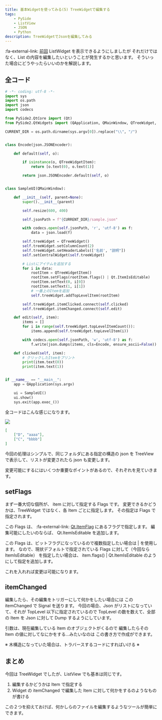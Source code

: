 ```yaml
---
title: 基本Widgetを使ってみる(5) TreeWidgetで編集する
tags:
    - PySide
    - ListView
    - JSON
    - Python
description: TreeWidgetでJsonを編集してみる
---
```


:fa-external-link: [前回](./15_listwidget.md) ListWidget を表示できるようにしましたが
それだけではなく、List の内容を編集したいということが発生するかと思います。
そういった場合にどうやったらいいのかを解説します。

## 全コード

```python
# -*- coding: utf-8 -*-
import sys
import os.path
import json
import codecs

from PySide2.QtCore import (Qt)
from PySide2.QtWidgets import (QApplication, QMainWindow, QTreeWidget, QTreeWidgetItem)

CURRENT_DIR = os.path.dirname(sys.argv[0]).replace("\\", "/")


class Encode(json.JSONEncoder):

    def default(self, o):

        if isinstance(o, QTreeWidgetItem):
            return [o.text(0), o.text(1)]

        return json.JSONEncoder.default(self, o)


class SampleUI(QMainWindow):

    def __init__(self, parent=None):
        super().__init__(parent)

        self.resize(600, 400)

        self.jsonPath = f"{CURRENT_DIR}/sample.json"

        with codecs.open(self.jsonPath, 'r', 'utf-8') as f:
            data = json.load(f)

        self.treeWidget = QTreeWidget()
        self.treeWidget.setColumnCount(2)
        self.treeWidget.setHeaderLabels(['名前', "説明"])
        self.setCentralWidget(self.treeWidget)

        # Listにアイテムを追加する
        for i in data:
            rootItem = QTreeWidgetItem()
            rootItem.setFlags(rootItem.flags() | Qt.ItemIsEditable)
            rootItem.setText(0, i[0])
            rootItem.setText(1, i[1])
            # 一番上のItemを追加
            self.treeWidget.addTopLevelItem(rootItem)

        self.treeWidget.itemClicked.connect(self.clicked)
        self.treeWidget.itemChanged.connect(self.edit)

    def edit(self, item):
        items = []
        for i in range(self.treeWidget.topLevelItemCount()):
            items.append(self.treeWidget.topLevelItem(i))

        with codecs.open(self.jsonPath, 'w', 'utf-8') as f:
            f.write(json.dumps(items, cls=Encode, ensure_ascii=False))

    def clicked(self, item):
        # クリックしたItemをプリント
        print(item.text(0))
        print(item.text(1))


if __name__ == "__main__":
    app = QApplication(sys.argv)

    ui = SampleUI()
    ui.show()
    sys.exit(app.exec_())
```

全コードはこんな感じになります。

![](https://gyazo.com/9a3929a35983c28f44c243d3d9d4e760.gif)

```json
[
	["D", "aaaa"],
	["C", "bbbb"]
]
```

今回の処理はシンプルで、同じフォルダにある指定の構造の json を
TreeView で表示して、リストが変更されたら json も変更します。

変更可能にするにはいくつか重要なポイントがあるので、それぞれを見ていきます。

## setFlags

まず一番大切な個所が、 item に対して指定する Flags です。
変更できるかどうかは、TreeWidget ではなく、各 Item ごとに指定します。
その指定は Flags で指定されます。

この Flags は、 :fa-external-link: [Qt.ItemFlag](https://doc.qt.io/qtforpython-5/PySide2/QtCore/Qt.html?highlight=itemflags#PySide2.QtCore.PySide2.QtCore.Qt.ItemFlag) にあるフラグで指定します。
編集可能にしたいのならば、 Qt.ItemIsEditable を追加します。

この Flags は、ビットフラグになっているので複数指定したい場合は | を使用します。
なので、現状デフォルトで指定されている Flags に対して（今回なら ItemIsEditable）
を指定したい場合は、 item.flags() | Qt.ItemIsEditable のようにして指定を追加します。

これを入れれば変更は可能になります。

## itemChanged

編集したら、その編集をトリガーにして何かをしたい場合には この itemChanged で Signal を送ります。
今回の場合、Json がリストになっていて、それが TopLevel 以下に指定されているので
TopLevel の数を数えて、全部の Item を Json に対して Dump するようにしています。

引数は、現在編集している Item のオブジェクトがくるので
編集したらその Item の値に対してなにかをする...みたいなのは
この書き方で作成ができます。

※ 木構造になっていた場合は、トラバースするコードにすればいける ※

## まとめ

今回は TreeWidget でしたが、ListView でも基本は同じです。

1. 編集するかどうかは Item で指定する
2. Widget の itemChanged で編集した Item に対して何かをするのようなものが書ける

この２つを抑えておけば、何かしらのファイルを編集するようなツールが簡単にできます。
